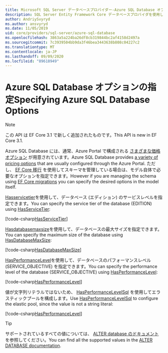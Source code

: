 ```yaml
---
title: Microsoft SQL Server データベースプロバイダー-Azure SQL Database オプション-EF Core
description: SQL Server Entity Framework Core データベースプロバイダを使用して Azure SQL Database のサービス階層とパフォーマンスレベルを指定する方法
author: AndriySvyryd
ms.author: ansvyryd
ms.date: 11/05/2019
uid: core/providers/sql-server/azure-sql-database
ms.openlocfilehash: 3863a5a224ba26df8cb319844bc2af4158d2497a
ms.sourcegitcommit: 7c3939504bb9da3f46bea3443638b808c04227c2
ms.translationtype: MT
ms.contentlocale: ja-JP
ms.lasthandoff: 09/09/2020
ms.locfileid: "89618949"
---
```

# <a name="specifying-azure-sql-database-options"></a><span data-ttu-id="efc02-103">Azure SQL Database オプションの指定</span><span class="sxs-lookup"><span data-stu-id="efc02-103">Specifying Azure SQL Database Options</span></span>

>[!NOTE]
> <span data-ttu-id="efc02-104">この API は EF Core 3.1 で新しく追加されたものです。</span><span class="sxs-lookup"><span data-stu-id="efc02-104">This API is new in EF Core 3.1.</span></span>

<span data-ttu-id="efc02-105">Azure SQL Database には、通常、Azure Portal で構成される [さまざまな価格オプション](https://azure.microsoft.com/pricing/details/sql-database/single/) が用意されています。</span><span class="sxs-lookup"><span data-stu-id="efc02-105">Azure SQL Database provides [a variety of pricing options](https://azure.microsoft.com/pricing/details/sql-database/single/) that are usually configured through the Azure Portal.</span></span> <span data-ttu-id="efc02-106">ただし、 [EF Core 移行](xref:core/managing-schemas/migrations/index) を使用してスキーマを管理している場合は、モデル自体で必要なオプションを指定できます。</span><span class="sxs-lookup"><span data-stu-id="efc02-106">However if you are managing the schema using [EF Core migrations](xref:core/managing-schemas/migrations/index) you can specify the desired options in the model itself.</span></span>

<span data-ttu-id="efc02-107">[Hasservicetier](/dotnet/api/Microsoft.EntityFrameworkCore.SqlServerModelBuilderExtensions.HasServiceTier)を使用して、データベース (エディション) のサービスレベルを指定できます。</span><span class="sxs-lookup"><span data-stu-id="efc02-107">You can specify the service tier of the database (EDITION) using [HasServiceTier](/dotnet/api/Microsoft.EntityFrameworkCore.SqlServerModelBuilderExtensions.HasServiceTier):</span></span>

[!code-csharp[HasServiceTier](../../../../samples/core/SqlServer/AzureDatabase/AzureSqlContext.cs?name=HasServiceTier)]

<span data-ttu-id="efc02-108">[Hasdatabasemaxsize](/dotnet/api/Microsoft.EntityFrameworkCore.SqlServerModelBuilderExtensions.HasDatabaseMaxSize)を使用して、データベースの最大サイズを指定できます。</span><span class="sxs-lookup"><span data-stu-id="efc02-108">You can specify the maximum size of the database using [HasDatabaseMaxSize](/dotnet/api/Microsoft.EntityFrameworkCore.SqlServerModelBuilderExtensions.HasDatabaseMaxSize):</span></span>

[!code-csharp[HasDatabaseMaxSize](../../../../samples/core/SqlServer/AzureDatabase/AzureSqlContext.cs?name=HasDatabaseMaxSize)]

<span data-ttu-id="efc02-109">[HasPerformanceLevel](/dotnet/api/Microsoft.EntityFrameworkCore.SqlServerModelBuilderExtensions.HasPerformanceLevel)を使用して、データベースのパフォーマンスレベル (SERVICE_OBJECTIVE) を指定できます。</span><span class="sxs-lookup"><span data-stu-id="efc02-109">You can specify the performance level of the database (SERVICE_OBJECTIVE) using [HasPerformanceLevel](/dotnet/api/Microsoft.EntityFrameworkCore.SqlServerModelBuilderExtensions.HasPerformanceLevel):</span></span>

[!code-csharp[HasPerformanceLevel](../../../../samples/core/SqlServer/AzureDatabase/AzureSqlContext.cs?name=HasPerformanceLevel)]

<span data-ttu-id="efc02-110">値が文字列リテラルではないため、 [HasPerformanceLevelSql](/dotnet/api/Microsoft.EntityFrameworkCore.SqlServerModelBuilderExtensions.HasPerformanceLevelSql) を使用してエラスティックプールを構成します。</span><span class="sxs-lookup"><span data-stu-id="efc02-110">Use [HasPerformanceLevelSql](/dotnet/api/Microsoft.EntityFrameworkCore.SqlServerModelBuilderExtensions.HasPerformanceLevelSql) to configure the elastic pool, since the value is not a string literal:</span></span>

[!code-csharp[HasPerformanceLevel](../../../../samples/core/SqlServer/AzureDatabase/AzureSqlContext.cs?name=HasPerformanceLevelSql)]

>[!TIP]
> <span data-ttu-id="efc02-111">サポートされているすべての値については、 [ALTER database のドキュメント](/sql/t-sql/statements/alter-database-transact-sql?view=azuresqldb-current&preserve-view=true)を参照してください。</span><span class="sxs-lookup"><span data-stu-id="efc02-111">You can find all the supported values in the [ALTER DATABASE documentation](/sql/t-sql/statements/alter-database-transact-sql?view=azuresqldb-current&preserve-view=true).</span></span>
